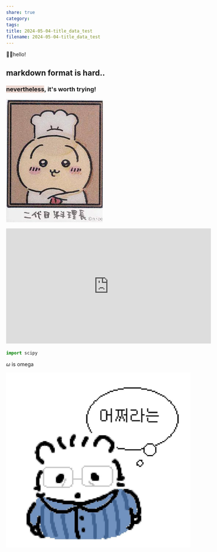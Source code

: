 ```yaml
---
share: true
category: 
tags: 
title: 2024-05-04-title_data_test
filename: 2024-05-04-title_data_test
---
```


hello!
## markdown format is hard..
### <span style="background:rgba(163, 67, 31, 0.2)">nevertheless</span>, it's worth trying!

![IMG_2265.jpeg](../images/IMG_2265.jpeg)

<iframe width="560" height="315" src="https://www.youtube-nocookie.com/embed/p8Z8NLxGW1E?si=kTfv5XJJv8n7xMt3" title="YouTube video player" frameborder="0" allow="accelerometer; autoplay; clipboard-write; encrypted-media; gyroscope; picture-in-picture; web-share" referrerpolicy="strict-origin-when-cross-origin" allowfullscreen></iframe>


```Python
import scipy

```

$\omega$  is omega



![IMG_2196.jpeg](../images/IMG_2196.jpeg)